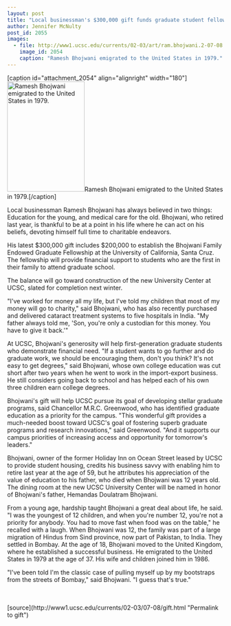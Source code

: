 ```yaml
---
layout: post
title: "Local businessman's $300,000 gift funds graduate student fellowship and University Center"
author: Jennifer McNulty
post_id: 2055
images:
  - file: http://www1.ucsc.edu/currents/02-03/art/ram.bhojwani.2-07-08.180.jpg
    image_id: 2054
    caption: "Ramesh Bhojwani emigrated to the United States in 1979."
---
```


[caption id="attachment_2054" align="alignright" width="180"]<a href="http://localhost/mysite/wp-content/uploads/2002/07/ram.bhojwani.2-07-08.180.jpg"><img class="size-full wp-image-2054" src="http://localhost/mysite/wp-content/uploads/2002/07/ram.bhojwani.2-07-08.180.jpg" alt="Ramesh Bhojwani emigrated to the United States in 1979." width="180" height="256" /></a>Ramesh Bhojwani emigrated to the United States in 1979.[/caption]
<p>
  Local businessman Ramesh Bhojwani has always believed in two things: Education for the young, and medical care for the old. Bhojwani, who retired last year, is thankful to be at a point in his life where he can act on his beliefs, devoting himself full time to charitable endeavors.
</p>
<p align="left">
  His latest $300,000 gift includes $200,000 to establish the Bhojwani Family Endowed Graduate Fellowship at the University of California, Santa Cruz. The fellowship will provide financial support to students who are the first in their family to attend graduate school.
</p>
<p>
  The balance will go toward construction of the new University Center at UCSC, slated for completion next winter.<br>
</p>
<p>
  "I've worked for money all my life, but I've told my children that most of my money will go to charity," said Bhojwani, who has also recently purchased and delivered cataract treatment systems to five hospitals in India. "My father always told me, 'Son, you're only a custodian for this money. You have to give it back.'"<br>
</p>
<p>
  At UCSC, Bhojwani's generosity will help first-generation graduate students who demonstrate financial need. "If a student wants to go further and do graduate work, we should be encouraging them, don't you think? It's not easy to get degrees," said Bhojwani, whose own college education was cut short after two years when he went to work in the import-export business. He still considers going back to school and has helped each of his own three children earn college degrees.<br>
</p>
<p>
  Bhojwani's gift will help UCSC pursue its goal of developing stellar graduate programs, said Chancellor M.R.C. Greenwood, who has identified graduate education as a priority for the campus. "This wonderful gift provides a much-needed boost toward UCSC's goal of fostering superb graduate programs and research innovations," said Greenwood. "And it supports our campus priorities of increasing access and opportunity for tomorrow's leaders."<br>
</p>
<p>
  Bhojwani, owner of the former Holiday Inn on Ocean Street leased by UCSC to provide student housing, credits his business savvy with enabling him to retire last year at the age of 59, but he attributes his appreciation of the value of education to his father, who died when Bhojwani was 12 years old. The dining room at the new UCSC University Center will be named in honor of Bhojwani's father, Hemandas Doulatram Bhojwani.<br>
</p>
<p>
  From a young age, hardship taught Bhojwani a great deal about life, he said. "I was the youngest of 12 children, and when you're number 12, you're not a priority for anybody. You had to move fast when food was on the table," he recalled with a laugh. When Bhojwani was 12, the family was part of a large migration of Hindus from Sind province, now part of Pakistan, to India. They settled in Bombay. At the age of 18, Bhojwani moved to the United Kingdom, where he established a successful business. He emigrated to the United States in 1979 at the age of 37. His wife and children joined him in 1986.<br>
</p>
<p>
  "I've been told I'm the classic case of pulling myself up by my bootstraps from the streets of Bombay," said Bhojwani. "I guess that's true."<br>
  <br>
  <br>

</p>
<p>

</p>
[source](http://www1.ucsc.edu/currents/02-03/07-08/gift.html "Permalink to gift")
